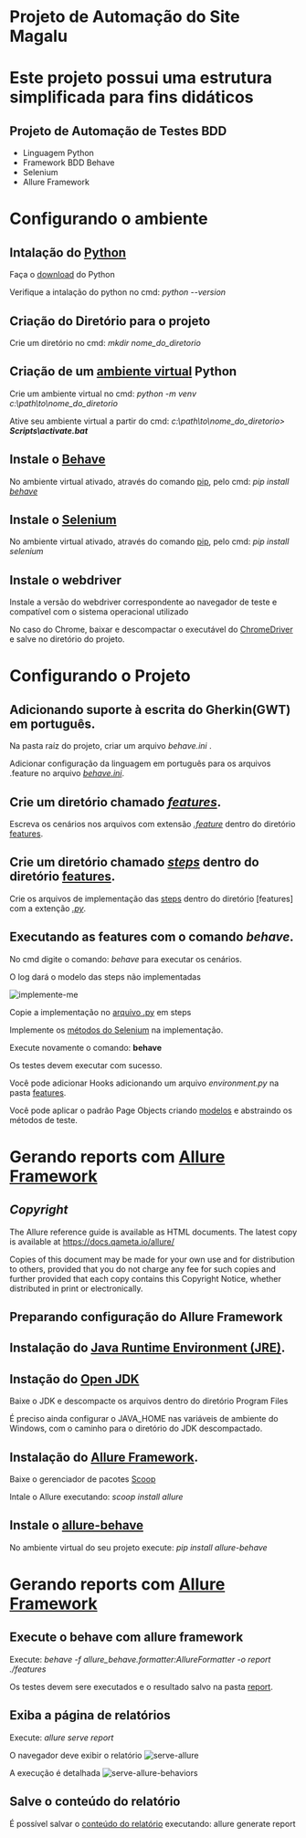 # Projeto de Automação do Site Magalu

# Este projeto possui uma estrutura simplificada para fins didáticos

## Projeto de Automação de Testes BDD

* Linguagem Python
* Framework BDD Behave
* Selenium
* Allure Framework



# Configurando o ambiente


## Intalação do [Python](https://www.python.org/)

Faça o [download](https://www.python.org/downloads/) do Python 

Verifique a intalação do python no cmd:   *python --version*


## Criação do Diretório para o projeto

Crie um diretório no cmd:   *mkdir nome_do_diretorio*

## Criação de um [ambiente virtual](https://docs.python.org/3/library/venv.html?highlight=venv#module-venv) Python

Crie um ambiente virtual no cmd:  *python -m venv c:\path\to\nome_do_diretorio*

Ative seu ambiente virtual a partir do cmd:  _c:\path\to\nome_do_diretorio> **Scripts\activate.bat**_

## Instale o [Behave](https://behave.readthedocs.io/en/stable/index.html)

No ambiente virtual ativado, através do comando [pip](https://docs.python.org/3/tutorial/venv.html?highlight=pip), pelo cmd: _pip install [behave](https://pypi.org/project/behave/)_

## Instale o [Selenium](https://pypi.org/project/selenium/)

No ambiente virtual ativado, através do comando [pip](https://docs.python.org/3/tutorial/venv.html?highlight=pip), pelo cmd: _pip install selenium_

## Instale o webdriver

Instale a versão do webdriver correspondente ao navegador de teste e compatível com o sistema operacional utilizado

No caso do Chrome, baixar e descompactar o executável do [ChromeDriver](https://chromedriver.chromium.org/home) e salve no diretório do projeto.


# Configurando o Projeto

## Adicionando suporte à escrita do Gherkin(GWT) em português.

Na pasta raíz do projeto, criar um arquivo _behave.ini_ .

Adicionar configuração da linguagem em português para os arquivos .feature no arquivo [_behave.ini_](https://github.com/ginaldolaranjeiras/automacao_teste_magalu/blob/93c683ef1e2503651dee4d722cd46fadf7859f9e/behave.ini).


## Crie um diretório chamado [_features_](https://github.com/ginaldolaranjeiras/automacao_teste_magalu/tree/master/features). 

Escreva os cenários nos arquivos com extensão [_.feature_](features/busca_produto.feature) dentro do diretório [features](https://github.com/ginaldolaranjeiras/automacao_teste_magalu/tree/master/features).

## Crie um diretório chamado [_steps_](https://github.com/ginaldolaranjeiras/automacao_teste_magalu/tree/master/features/steps) dentro do diretório [features](https://github.com/ginaldolaranjeiras/automacao_teste_magalu/tree/master/features).

Crie os arquivos de implementação das [steps](https://github.com/ginaldolaranjeiras/automacao_teste_magalu/tree/master/features/steps) dentro do diretório [features] com a extenção [_.py_](features/steps/busca_produto.py).

## Executando as features com o comando _behave_.

No cmd digite o comando: _behave_ para executar os cenários.

O log dará o modelo das steps não implementadas

![implemente-me](https://user-images.githubusercontent.com/50729163/121734611-6107b900-cacb-11eb-9118-00c0f997d899.jpg)

Copie a implementação no [arquivo .py](features/steps/busca_produto.py) em steps

Implemente os [métodos do Selenium](features/steps/busca_produto.py) na implementação.

Execute novamente o comando: __behave__

Os testes devem executar com sucesso.

Você pode adicionar Hooks adicionando um arquivo _environment.py_ na pasta [features](https://github.com/ginaldolaranjeiras/automacao_teste_magalu/tree/master/features).

Você pode aplicar o padrão Page Objects criando [modelos](features/pages/magalu_page.py) e abstraindo os métodos de teste.


# Gerando reports com [Allure Framework](https://docs.qameta.io/allure/)

## *Copyright*
The Allure reference guide is available as HTML documents. The latest copy is available at https://docs.qameta.io/allure/

Copies of this document may be made for your own use and for distribution to others, provided that you do not charge any fee for such copies and further provided that each copy contains this Copyright Notice, whether distributed in print or electronically.

## Preparando configuração do Allure Framework

## Instalação do [Java Runtime Environment (JRE)](https://www.java.com/pt-BR/download/manual.jsp).

## Instação do [Open JDK](https://openjdk.java.net/)

Baixe o JDK e descompacte os arquivos dentro do diretório Program Files

É preciso ainda configurar o JAVA_HOME nas variáveis de ambiente do Windows, com o caminho para o diretório do JDK descompactado.

## Instalação do [Allure Framework](https://docs.qameta.io/allure/#_get_started).

Baixe o gerenciador de pacotes [Scoop](https://scoop.sh/)

Intale o Allure executando: _scoop install allure_

## Instale o [allure-behave](https://pypi.org/project/allure-behave/)

No ambiente virtual do seu projeto execute: _pip install allure-behave_


# Gerando reports com  [Allure Framework](https://docs.qameta.io/allure/)

## Execute o behave com allure framework

Execute: _behave -f allure_behave.formatter:AllureFormatter -o report ./features_

Os testes devem sere executados e o resultado salvo na pasta [report](https://github.com/ginaldolaranjeiras/automacao_teste_magalu/tree/master/report).

## Exiba a página de relatórios

Execute: _allure serve report_

O navegador deve exibir o relatório
![serve-allure](https://user-images.githubusercontent.com/50729163/121743576-ee510a80-cad7-11eb-9ebf-c35b834d8af0.jpg)

A execução é detalhada
![serve-allure-behaviors](https://user-images.githubusercontent.com/50729163/121743615-0032ad80-cad8-11eb-923a-56b4ca9e8fe3.jpg)

## Salve o conteúdo do relatório

É possível salvar o [conteúdo do relatório](https://github.com/ginaldolaranjeiras/automacao_teste_magalu/tree/master/allure-report) executando: allure generate report

